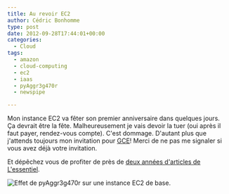 ```yaml
---
title: Au revoir EC2
author: Cédric Bonhomme
type: post
date: 2012-09-28T17:44:01+00:00
categories:
  - Cloud
tags:
  - amazon
  - cloud-computing
  - ec2
  - iaas
  - pyAggr3g470r
  - newspipe

---
```

Mon instance EC2 va fêter son premier anniversaire dans quelques jours.
Ça devrait être la fête. Malheureusement je vais devoir la tuer
(oui après il faut payer, rendez-vous compte). C'est dommage. D'autant plus que
j'attends toujours mon invitation pour [GCE][1]! Merci de ne pas me signaler
si vous avez déjà votre invitation.

Et dépêchez vous de profiter de près de [deux années d'articles de L'essentiel][2].

![Effet de pyAggr3g470r sur une instance EC2 de base.](/images/blog/2012/09/pyaggr3g470r.png)

 [1]: https://developers.google.com/compute/
 [2]: http://ec2-23-20-83-21.compute-1.amazonaws.com:12556/feed/490dbe2f2aada6e61d8ff4c392c426e72c69e70a
